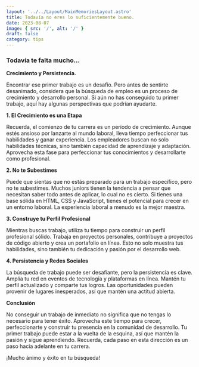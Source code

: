```yaml
---
layout: '../../Layout/MainMemoriesLayout.astro'
title: Todavía no eres lo suficientemente bueno.
date: 2023-08-07
image: { src: '/', alt: '/' }
draft: false
category: tips
---
```


<h3 class="text-gray-600">Todavía te falta mucho...</h3>

**Crecimiento y Persistencia.**

Encontrar ese primer trabajo es un desafío. Pero antes de sentirte desanimado, considera que la búsqueda de empleo es un proceso de crecimiento y desarrollo personal. Si aún no has conseguido tu primer trabajo, aquí hay algunas perspectivas que podrían ayudarte.

**1. El Crecimiento es una Etapa**

Recuerda, el comienzo de tu carrera es un período de crecimiento. Aunque estés ansioso por lanzarte al mundo laboral, lleva tiempo perfeccionar tus habilidades y ganar experiencia. Los empleadores buscan no solo habilidades técnicas, sino también capacidad de aprendizaje y adaptación. Aprovecha esta fase para perfeccionar tus conocimientos y desarrollarte como profesional.

**2. No te Subestimes**

Puede que sientas que no estás preparado para un trabajo específico, pero no te subestimes. Muchos juniors tienen la tendencia a pensar que necesitan saber todo antes de aplicar, lo cual no es cierto. Si tienes una base sólida en HTML, CSS y JavaScript, tienes el potencial para crecer en un entorno laboral. La experiencia laboral a menudo es la mejor maestra.

**3. Construye tu Perfil Profesional**

Mientras buscas trabajo, utiliza tu tiempo para construir un perfil profesional sólido. Trabaja en proyectos personales, contribuye a proyectos de código abierto y crea un portafolio en línea. Esto no solo muestra tus habilidades, sino también tu dedicación y pasión por el desarrollo web.

**4. Persistencia y Redes Sociales**

La búsqueda de trabajo puede ser desafiante, pero la persistencia es clave. Amplía tu red en eventos de tecnología y plataformas en línea. Mantén tu perfil actualizado y comparte tus logros. Las oportunidades pueden provenir de lugares inesperados, así que mantén una actitud abierta.

**Conclusión**

No conseguir un trabajo de inmediato no significa que no tengas lo necesario para tener éxito. Aprovecha este tiempo para crecer, perfeccionarte y construir tu presencia en la comunidad de desarrollo. Tu primer trabajo puede estar a la vuelta de la esquina, así que mantén la pasión y sigue aprendiendo. Recuerda, cada paso en esta dirección es un paso hacia adelante en tu carrera.

¡Mucho ánimo y éxito en tu búsqueda!
